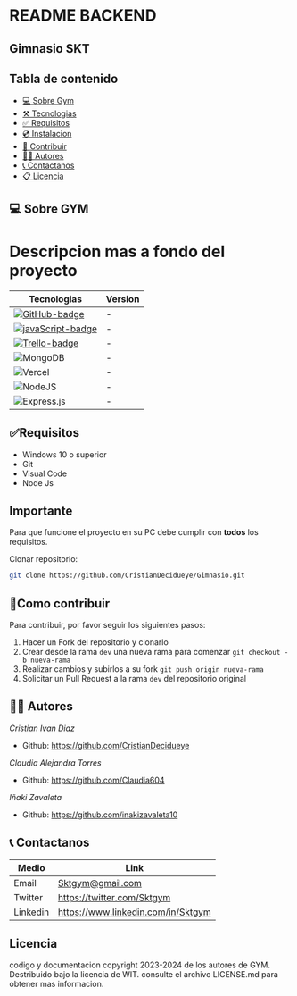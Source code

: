 # README BACKEND
<h2>Gimnasio SKT</h2>

## Tabla de contenido

- [💻 Sobre Gym](#💻-sobre-gym)
- [⚒️ Tecnologias](#⚒️-tecnologías-implementadas)
- [✅ Requisitos](#✅requisitos)
- [💿 Instalacion](#💿instalacion-y-uso)
- [🤝 Contribuir](#🤝como-contribuir)
- [👩‍💻 Autores](#👩‍💻-autores)
- [📞 Contactanos](#📞-contactanos)
- [📋 Licencia](#licencia)

## 💻 Sobre GYM
# Descripcion mas a fondo del proyecto


| Tecnologias                           | Version |
| ------------------------------------- | ------- |
| [![GitHub-badge]][GitHub-url]         | -       |
| [![javaScript-badge]][javaScript-url] | -       |
| [![Trello-badge]][Trello-url]         | -       |
| ![MongoDB](https://img.shields.io/badge/MongoDB-%234ea94b.svg?style=for-the-badge&logo=mongodb&logoColor=white)                        | -       |
![Vercel](https://img.shields.io/badge/vercel-%23000000.svg?style=for-the-badge&logo=vercel&logoColor=white)            | -       |
![NodeJS](https://img.shields.io/badge/node.js-6DA55F?style=for-the-badge&logo=node.js&logoColor=white)                        | -       |
![Express.js](https://img.shields.io/badge/express.js-%23404d59.svg?style=for-the-badge&logo=express&logoColor=%2361DAFB)                    | -       |

## ✅Requisitos

- Windows 10 o superior
- Git
- Visual Code
- Node Js

## Importante

 Para que funcione el proyecto en su PC debe cumplir con **todos** los requisitos.


Clonar repositorio:

```bash
git clone https://github.com/CristianDecidueye/Gimnasio.git
```

## 🤝Como contribuir

Para contribuir, por favor seguir los siguientes pasos:

1. Hacer un Fork del repositorio y clonarlo
2. Crear desde la rama `dev` una nueva rama para comenzar `git checkout -b nueva-rama`
3. Realizar cambios y subirlos a su fork `git push origin nueva-rama`
4. Solicitar un Pull Request a la rama `dev` del repositorio original

## 👩‍💻 Autores


_Cristian Ivan Diaz_
- Github: https://github.com/CristianDecidueye

_Claudia Alejandra Torres_
- Github: https://github.com/Claudia604

_Iñaki Zavaleta_
- Github: https://github.com/inakizavaleta10

## 📞 Contactanos

| Medio    | Link                                    |
| -------- | --------------------------------------- |
| Email    | Sktgym@gmail.com                   |
| Twitter  | https://twitter.com/Sktgym        |
| Linkedin | https://www.linkedin.com/in/Sktgym |

## Licencia

codigo y documentacion copyright 2023-2024 de los autores de GYM. Destribuido bajo la licencia de WIT. consulte el archivo LICENSE.md para obtener mas informacion.



































<!-- markdown links & images -->

[GitHub-badge]: https://img.shields.io/badge/GitHub-100000?style=for-the-badge&logo=github&logoColor=white
[GitHub-url]: https://github.com/
[Trello-badge]: https://img.shields.io/badge/Trello-0052CC?style=for-the-badge&logo=trello&logoColor=white
[Trello-url]: https://trello.com/
[JavaScript-badge]: https://img.shields.io/badge/JavaScript-323330?style=for-the-badge&logo=javascript&logoColor=F7DF1E
[JavaScript-url]: https://www.javascript.com/




